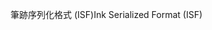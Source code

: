 <span data-ttu-id="e3d3e-101">筆跡序列化格式 (ISF)</span><span class="sxs-lookup"><span data-stu-id="e3d3e-101">Ink Serialized Format (ISF)</span></span>